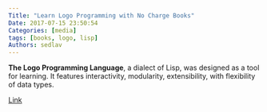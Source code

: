 ```yaml
---
Title: "Learn Logo Programming with No Charge Books"
Date: 2017-07-15 23:50:54
Categories: [media]
tags: [books, logo, lisp]
Authors: sedlav
---
```


**The Logo Programming Language**, a dialect of Lisp, was designed as a tool for learning. It features interactivity, modularity, extensibility, with flexibility of data types.

[Link](https://www.ossblog.org/learn-logo-programming-no-charge-books/)
